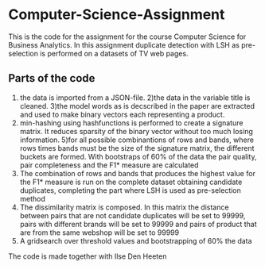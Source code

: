 # Computer-Science-Assignment
This is the code for the assignment for the course Computer Science for Business Analytics. In this assignment duplicate detection with LSH as pre-selection is performed on a datasets of TV web pages. 
## Parts of the code
1) the data is imported from a JSON-file.
2)the data in the variable title is cleaned.
3)the model words as is decscribed in the paper are extracted and used to make binary vectors each representing a product.
4) min-hashing using hashfunctions is performed to create a signature matrix. It reduces sparsity of the binary vector without too much losing information.
5)for all possible combinantions of rows and bands, where rows times bands must be the size of the signature matrix, the different buckets are formed. With bootstraps of 60% of the data the pair quality, pair completeness and the F1* measure are calculated
6) The combination of rows and bands that produces the highest value for the F1* measure is run on the complete dataset obtaining candidate duplicates, completing the part where LSH is used as pre-selection method
7) The dissimilarity matrix is composed. In this matrix the distance between pairs that are not candidate duplicates will be set to 99999, pairs with different brands will be set to 99999 and pairs of product that are from the same webshop will be set to 99999
8) A gridsearch over threshold values and bootstrapping of 60% the data 

The code is made together with Ilse Den Heeten
